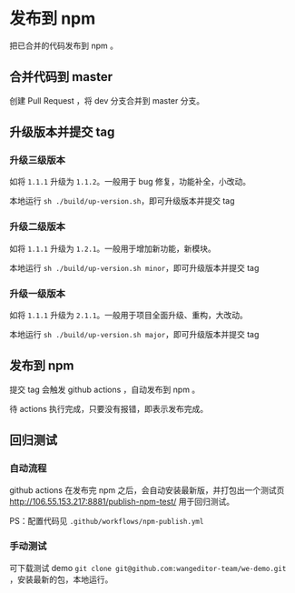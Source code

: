 # 发布到 npm

把已合并的代码发布到 npm 。

## 合并代码到 master

创建 Pull Request ，将 dev 分支合并到 master 分支。

## 升级版本并提交 tag

### 升级三级版本

如将 `1.1.1` 升级为 `1.1.2`。一般用于 bug 修复，功能补全，小改动。

本地运行 `sh ./build/up-version.sh`，即可升级版本并提交 tag

### 升级二级版本

如将 `1.1.1` 升级为 `1.2.1`。一般用于增加新功能，新模块。

本地运行 `sh ./build/up-version.sh minor`，即可升级版本并提交 tag

### 升级一级版本

如将 `1.1.1` 升级为 `2.1.1`。一般用于项目全面升级、重构，大改动。

本地运行 `sh ./build/up-version.sh major`，即可升级版本并提交 tag

## 发布到 npm

提交 tag 会触发 github actions ，自动发布到 npm 。

待 actions 执行完成，只要没有报错，即表示发布完成。

## 回归测试

### 自动流程

github actions 在发布完 npm 之后，会自动安装最新版，并打包出一个测试页 http://106.55.153.217:8881/publish-npm-test/ 用于回归测试。

PS：配置代码见 `.github/workflows/npm-publish.yml`

### 手动测试

可下载测试 demo `git clone git@github.com:wangeditor-team/we-demo.git` ，安装最新的包，本地运行。
